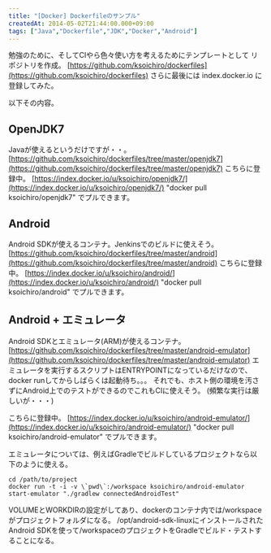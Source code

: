 ```yaml
---
title: "[Docker] Dockerfileのサンプル"
createdAt: 2014-05-02T21:44:00.000+09:00
tags: ["Java","Dockerfile","JDK","Docker","Android"]
---
```

勉強のために、そしてCIやら色々使い方を考えるためにテンプレートとして
リポジトリを作成。
[https://github.com/ksoichiro/dockerfiles](https://github.com/ksoichiro/dockerfiles)
さらに最後には index.docker.io に登録してみた。

以下その内容。
<!--more-->
## OpenJDK7

Javaが使えるというだけですが・・。
[https://github.com/ksoichiro/dockerfiles/tree/master/openjdk7](https://github.com/ksoichiro/dockerfiles/tree/master/openjdk7)
こちらに登録中。
[https://index.docker.io/u/ksoichiro/openjdk7/](https://index.docker.io/u/ksoichiro/openjdk7/)
"docker pull ksoichiro/openjdk7" でプルできます。

## Android

Android SDKが使えるコンテナ。Jenkinsでのビルドに使えそう。
[https://github.com/ksoichiro/dockerfiles/tree/master/android](https://github.com/ksoichiro/dockerfiles/tree/master/android)
こちらに登録中。
[https://index.docker.io/u/ksoichiro/android/](https://index.docker.io/u/ksoichiro/android/)
"docker pull ksoichiro/android" でプルできます。

## Android + エミュレータ

Android SDKとエミュレータ(ARM)が使えるコンテナ。
[https://github.com/ksoichiro/dockerfiles/tree/master/android-emulator](https://github.com/ksoichiro/dockerfiles/tree/master/android-emulator)
エミュレータを実行するスクリプトはENTRYPOINTになっているだけなので、docker runしてからしばらくは起動待ち。。。
それでも、ホスト側の環境を汚さずにAndroid上でのテストができるのでこれもCIに使えそう。
(頻繁な実行は厳しいが・・・)

こちらに登録中。
[https://index.docker.io/u/ksoichiro/android-emulator/](https://index.docker.io/u/ksoichiro/android-emulator/)
"docker pull ksoichiro/android-emulator" でプルできます。

エミュレータについては、例えばGradleでビルドしているプロジェクトなら以下のように使える。

```
cd /path/to/project
docker run -t -i -v \`pwd\`:/workspace ksoichiro/android-emulator start-emulator "./gradlew connectedAndroidTest"
```

VOLUMEとWORKDIRの設定がしてあり、dockerのコンテナ内では/workspaceがプロジェクトフォルダになる。
/opt/android-sdk-linuxにインストールされたAndroid SDKを使って/workspaceのプロジェクトをGradleでビルド・テストすることになる。

